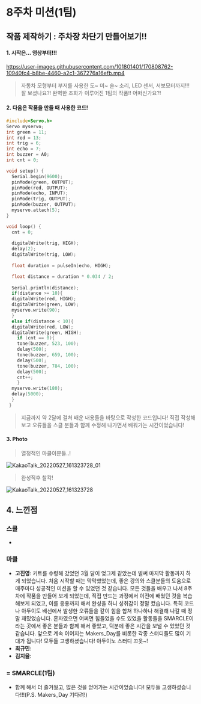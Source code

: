 # 8주차 미션(1팀)
## 작품 제작하기 : 주차장 차단기 만들어보기!!

#### 1. 시작은... 영상부터!!!

https://user-images.githubusercontent.com/101801401/170808762-10940fc4-b8be-4460-a2c1-367276a16efb.mp4




> 자동차 모형부터 부저를 사용한 도~ 미~ 솔~ 소리, LED 센서, 서보모터까지!!! 잘 보셨나요?! 완벽한 조화가 이루어진 1팀의 작품!! 어떠신가요?!

#### 2. 다음은 작품을 만들 때 사용한 코드! 
```c
#include<Servo.h>
Servo myservo;
int green = 11;
int red = 13;
int trig = 6;
int echo = 7;
int buzzer = A0;
int cnt = 0;

void setup() {
  Serial.begin(9600);
  pinMode(green, OUTPUT);
  pinMode(red, OUTPUT);
  pinMode(echo, INPUT);
  pinMode(trig, OUTPUT);
  pinMode(buzzer, OUTPUT);
  myservo.attach(5);
}

void loop() {
  cnt = 0;
  
  digitalWrite(trig, HIGH);
  delay(2);
  digitalWrite(trig, LOW);
  
  float duration = pulseIn(echo, HIGH);

  float distance = duration * 0.034 / 2;
  
  Serial.println(distance);
  if(distance >= 10){
  digitalWrite(red, HIGH);
  digitalWrite(green, LOW);
  myservo.write(90);
  }
  else if(distance < 10){  
  digitalWrite(red, LOW);
  digitalWrite(green, HIGH);
    if (cnt == 0){
    tone(buzzer, 523, 100);
    delay(500);
    tone(buzzer, 659, 100);
    delay(500);
    tone(buzzer, 784, 100);
    delay(500);
    cnt++;
    }
  myservo.write(180);
  delay(5000);
  }
 }
```
> 지금까지 약 2달에 걸쳐 배운 내용들을 바탕으로 작성한 코드입니다! 직접 작성해보고 오류들을 스클 분들과 함께 수정해 나가면서 배워가는 시간이었습니다!

#### 3. Photo
> 열정적인 마클이분들..!

![KakaoTalk_20220527_161323728_01](https://user-images.githubusercontent.com/101801401/170806294-ab5b32f2-a69c-4a3d-a437-3da59245c431.jpg)

> 완성직후 찰칵!

![KakaoTalk_20220527_161323728](https://user-images.githubusercontent.com/101801401/170806396-700dee5b-e4bc-4201-9c32-9b2ac87bc5b9.jpg)

## 4. 느낀점

### 스클
- 


### 마클
- **고진영**: 키트를 수령해 갔었던 3월 달이 엊그제 같았는데 벌써 마지막 활동까지 하게 되었습니다. 처음 시작할 때는 막막했었는데, 좋은 강의와 스클분들의 도움으로 매주마다 성공적인 미션을 할 수 있었던 것 같습니다. 모든 것들을 배우고 나서 8주차에 작품을 만들어 보게 되었는데, 직접 만드는 과정에서 이전에 배웠던 것을 복습해보게 되었고, 이를 응용까지 해서 완성을 하니 성취감이 정말 컸습니다. 특히 코드나 아두이도 배선에서 발생한 오류들을 같이 힘을 합쳐 하나하나 해결해 나갈 때 정말 재밌었습니다. 혼자였으면 어쩌면 힘들었을 수도 있었을 활동들을 SMARCLE이라는 곳에서 좋은 분들과 함께 해서 좋았고, 덕분에 좋은 시간을 보낼 수 있었던 것 같습니다. 앞으로 계속 이어지는 Makers_Day를 비롯한 각종 스터디들도 많이 기대가 됩니다! 모두들 고생하셨습니다! 아두이노 스터디 끄읏~!
- **최규민**:
- **김지율**:

### = SMARCLE(1팀)
- 함께 해서 더 즐거웠고, 많은 것을 얻어가는 시간이었습니다! 모두들 고생하셨습니다!!!(P.S. Makers_Day 기다려!) 
